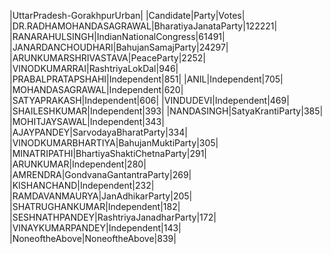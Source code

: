  
|UttarPradesh-GorakhpurUrban|
|Candidate|Party|Votes|
|DR.RADHAMOHANDASAGRAWAL|BharatiyaJanataParty|122221|
|RANARAHULSINGH|IndianNationalCongress|61491|
|JANARDANCHOUDHARI|BahujanSamajParty|24297|
|ARUNKUMARSHRIVASTAVA|PeaceParty|2252|
|VINODKUMARRAI|RashtriyaLokDal|946|
|PRABALPRATAPSHAHI|Independent|851|
|ANIL|Independent|705|
|MOHANDASAGRAWAL|Independent|620|
|SATYAPRAKASH|Independent|606|
|VINDUDEVI|Independent|469|
|SHAILESHKUMAR|Independent|393|
|NANDASINGH|SatyaKrantiParty|385|
|MOHITJAYSAWAL|Independent|343|
|AJAYPANDEY|SarvodayaBharatParty|334|
|VINODKUMARBHARTIYA|BahujanMuktiParty|305|
|MINATRIPATHI|BhartiyaShaktiChetnaParty|291|
|ARUNKUMAR|Independent|280|
|AMRENDRA|GondvanaGantantraParty|269|
|KISHANCHAND|Independent|232|
|RAMDAVANMAURYA|JanAdhikarParty|205|
|SHATRUGHANKUMAR|Independent|182|
|SESHNATHPANDEY|RashtriyaJanadharParty|172|
|VINAYKUMARPANDEY|Independent|143|
|NoneoftheAbove|NoneoftheAbove|839|
